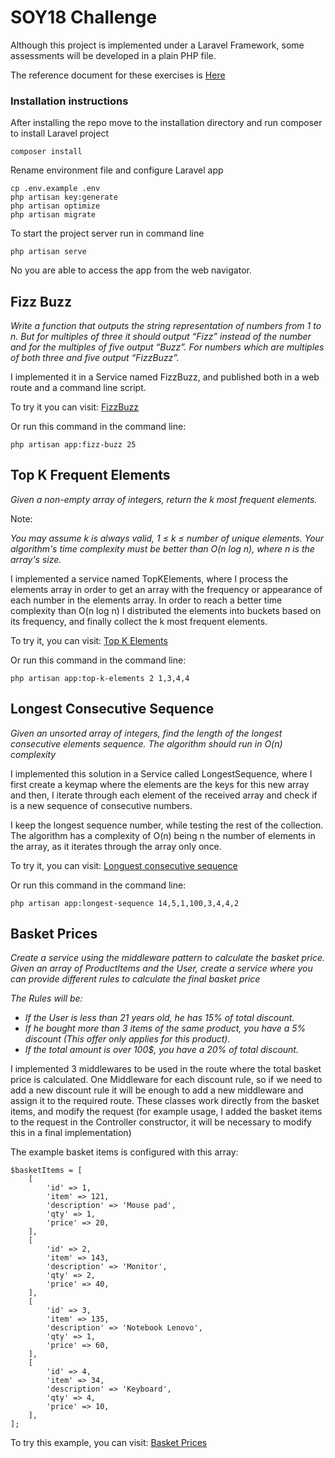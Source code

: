 
# SOY18 Challenge

Although this project is implemented under a Laravel Framework, some assessments will be developed in a plain PHP file.

The reference document for these exercises is [Here](./Prueba%20Técnica%20SOY18.pdf)

### Installation instructions

After installing the repo move to the installation directory and run composer to install Laravel project

```
composer install
```

Rename environment file and configure Laravel app

```
cp .env.example .env
php artisan key:generate
php artisan optimize
php artisan migrate
```

To start the project server run in command line
```
php artisan serve
```

No you are able to access the app from the web navigator.

## Fizz Buzz

_Write a function that outputs the string representation of numbers from 1 to n. But for
multiples of three it should output “Fizz” instead of the number and for the multiples of five
output “Buzz”. For numbers which are multiples of both three and five output “FizzBuzz”._

I implemented it in a Service named FizzBuzz, and published both in a web route and a command line script.

To try it you can visit:
[FizzBuzz](http://127.0.0.1:8000/fizzbuzz/25)

Or run this command in the command line:
```
php artisan app:fizz-buzz 25
```

## Top K Frequent Elements

_Given a non-empty array of integers, return the k most frequent elements._

Note:

_You may assume k is always valid, 1 ≤ k ≤ number of unique elements. Your algorithm's time
complexity must be better than O(n log n), where n is the array's size._

I implemented a service named TopKElements, where I process the elements array in order to get an array with the frequency 
or appearance of each number in the elements array.
In order to reach a better time complexity than O(n log n) I distributed the elements into buckets based on its frequency,
and finally collect the k most frequent elements.

To try it, you can visit:
[Top K Elements](http://127.0.0.1:8000/top_k_elements/2/1,3,4,4)

Or run this command in the command line:
```
php artisan app:top-k-elements 2 1,3,4,4
```

## Longest Consecutive Sequence

_Given an unsorted array of integers, find the length of the longest consecutive elements
sequence. The algorithm should run in O(n) complexity_

I implemented this solution in a Service called LongestSequence, where I first create a keymap where the elements are the keys 
for this new array and then, I iterate through each element of the received array and check if is a new sequence of consecutive
numbers. 

I keep the longest sequence number, while testing the rest of the collection. The algorithm has a complexity of O(n) being
n the number of elements in the array, as it iterates through the array only once.

To try it, you can visit:
[Longuest consecutive sequence](http://127.0.0.1:8000/longest_sequence/14,5,1,100,3,4,4,2)

Or run this command in the command line:
```
php artisan app:longest-sequence 14,5,1,100,3,4,4,2
```

## Basket Prices

_Create a service using the middleware pattern to calculate the basket price. Given an array
of ProductItems and the User, create a service where you can provide different rules to
calculate the final basket price_

_The Rules will be:_
- _If the User is less than 21 years old, he has 15% of total discount._
- _If he bought more than 3 items of the same product, you have a 5% discount (This offer only applies for this product)._
- _If the total amount is over 100$, you have a 20% of total discount._

I implemented 3 middlewares to be used in the route where the total basket price is calculated.
One Middleware for each discount rule, so if we need to add a new discount rule it will be enough to add a new middleware 
and assign it to the required route.
These classes work directly from the basket items, and modify the request (for example usage, I added the basket items to 
the request in the Controller constructor, it will be necessary to modify this in a final implementation)

The example basket items is configured with this array:
```
$basketItems = [
    [
        'id' => 1,
        'item' => 121,
        'description' => 'Mouse pad',
        'qty' => 1,
        'price' => 20,
    ],
    [
        'id' => 2,
        'item' => 143,
        'description' => 'Monitor',
        'qty' => 2,
        'price' => 40,
    ],
    [
        'id' => 3,
        'item' => 135,
        'description' => 'Notebook Lenovo',
        'qty' => 1,
        'price' => 60,
    ],
    [
        'id' => 4,
        'item' => 34,
        'description' => 'Keyboard',
        'qty' => 4,
        'price' => 10,
    ],
];
```

To try this example, you can visit:
[Basket Prices](http://127.0.0.1:8000/basket_price)



